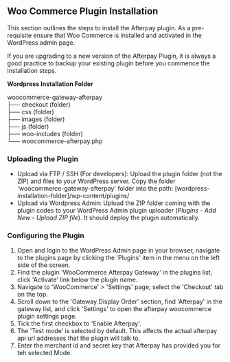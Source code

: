 <h2> Woo Commerce Plugin Installation </h2>
<p>This section outlines the steps to install the Afterpay plugin. As a pre-requisite ensure that Woo Commerce is installed and activated in the WordPress admin page.</p>

<p> If you are upgrading to a new version of the Afterpay Plugin, it is always a good practice to backup your existing plugin before you commence the installation steps. </p>

<p><strong>Wordpress Installation Folder</strong></p>
woocommerce-gateway-afterpay <br/>
    ├── checkout (folder)<br/>
    ├── css (folder) <br/>
    ├── images (folder) <br/>
    ├── js (folder) <br/>
    ├── woo-includes (folder) <br/>
    └── woocommerce-afterpay.php <br/>

<h3> Uploading the Plugin </h3>
<ul>
<li> Upload via FTP / SSH (For developers): Upload the plugin folder (not the ZIP) and files to your WordPress server. Copy the folder 'woocommerce-gateway-afterpay' folder into the path: [wordpress-installation-folder]/wp-content/plugins/
</li>
<li> Upload via Wordpress Admin: Upload the ZIP folder coming with the plugin codes to your WordPress Admin plugin uploader (<em>Plugins - Add New - Upload ZIP file</em>). It should deploy the plugin automatically.
</li>
</ul>

<h3> Configuring the Plugin </h3>
<ol>
<li> Open and login to the WordPress Admin page in your browser, navigate to the plugins page by clicking the 'Plugins' item in the menu on the left side of the screen. </li>
<li> Find the plugin 'WooCommerce Afterpay Gateway' in the plugins list, click 'Activate' link below the plugin name. </li>
<li> Navigate to 'WooCommerce' > 'Settings' page; select the 'Checkout' tab on the top. </li>
<li> Scroll down to the 'Gateway Display Order' section, find 'Afterpay' in the gateway list, and click 'Settings' to open the afterpay woocommerce plugin settings page. </li>
<li> Tick the first checkbox to 'Enable Afterpay'. </li>
<li> The 'Test mode' is selected by default. This affects the actual afterpay api url addresses that the plugin will talk to. </li>
<li> Enter the merchant id and secret key that Afterpay has provided you for teh selected Mode. </li>
</ol>